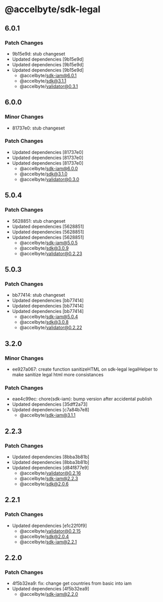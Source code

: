 # @accelbyte/sdk-legal

## 6.0.1

### Patch Changes

- 9b15e9d: stub changeset
- Updated dependencies [9b15e9d]
- Updated dependencies [9b15e9d]
- Updated dependencies [9b15e9d]
  - @accelbyte/sdk-iam@6.0.1
  - @accelbyte/sdk@3.1.1
  - @accelbyte/validator@0.3.1

## 6.0.0

### Minor Changes

- 81737e0: stub changeset

### Patch Changes

- Updated dependencies [81737e0]
- Updated dependencies [81737e0]
- Updated dependencies [81737e0]
  - @accelbyte/sdk-iam@6.0.0
  - @accelbyte/sdk@3.1.0
  - @accelbyte/validator@0.3.0

## 5.0.4

### Patch Changes

- 5628851: stub changeset
- Updated dependencies [5628851]
- Updated dependencies [5628851]
- Updated dependencies [5628851]
  - @accelbyte/sdk-iam@5.0.5
  - @accelbyte/sdk@3.0.9
  - @accelbyte/validator@0.2.23

## 5.0.3

### Patch Changes

- bb77414: stub changeset
- Updated dependencies [bb77414]
- Updated dependencies [bb77414]
- Updated dependencies [bb77414]
  - @accelbyte/sdk-iam@5.0.4
  - @accelbyte/sdk@3.0.8
  - @accelbyte/validator@0.2.22

## 3.2.0

### Minor Changes

- ee927a067: create function sanitizeHTML on sdk-legal legalHelper to make sanitize legal html more consistances

### Patch Changes

- eae4c99ec: chore(sdk-iam): bump version after accidental publish
- Updated dependencies [35dff2a73]
- Updated dependencies [c7a84b7e8]
  - @accelbyte/sdk-iam@3.1.1

## 2.2.3

### Patch Changes

- Updated dependencies [8bba3b81b]
- Updated dependencies [8bba3b81b]
- Updated dependencies [d84f877e9]
  - @accelbyte/validator@0.2.16
  - @accelbyte/sdk-iam@2.2.3
  - @accelbyte/sdk@2.0.6

## 2.2.1

### Patch Changes

- Updated dependencies [e1c22f0f9]
  - @accelbyte/validator@0.2.15
  - @accelbyte/sdk@2.0.4
  - @accelbyte/sdk-iam@2.2.1

## 2.2.0

### Patch Changes

- 4f5b32ea9: fix: change get countries from basic into iam
- Updated dependencies [4f5b32ea9]
  - @accelbyte/sdk-iam@2.2.0
